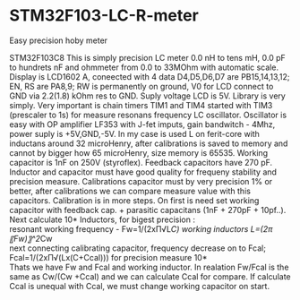 # STM32F103-LC-R-meter
Easy precision hoby meter

STM32F103C8 This is simply precision LC meter 0.0 nH to tens mH, 0.0 pF to hundrets nF and ohmmeter from 0.0 to 33MOhm with automatic scale. Display is LCD1602 A, coneected with 4 data D4,D5,D6,D7 are PB15,14,13,12; EN, RS are PA8,9; RW is permanently on ground, V0 for LCD connect to GND via 2.2(1.8) kOhm res to GND. Suply voltage LCD is 5V. Library is very simply. Very important is chain timers TIM1 and TIM4 started with TIM3 (prescaler to 1s) for measure resonans frequency LC oscillator. Oscillator is easy with OP amplifier LF353 with J-fet imputs, gain bandwitch - 4Mhz, power suply is +5V,GND,-5V. In my case is used L on ferit-core with inductans around 32 microHenry, after calibrations is saved to memory and cannot by bigger how 65 microHenry, size memory is 65535. Working capacitor is 1nF on 250V (styroflex). Feedback capacitors have 270 pF. Inductor and capacitor must have good quality for frequeny stability and precision measure. Calibrations capacitor must by very precision 1% or better, after calibrations we can compare measure value with this capacitors. 
  Calibration is in more steps. On first is need set working capacitor with feedback cap. + parasitic capacitans (1nF + 270pF + 10pf..). Next calculate 10* Inductors, for bigest precision :                                       
             resonant working frequency -  Fw=1/(2xΠ√L*C)      working inductors L=(2π〖Fw)〗^2*Cw  
             next connecting calibrating capacitor, frequency decrease on to Fcal; Fcal=1/(2xΠ√(Lx(C+Ccal))) for precision measure 10*  
             Thats we have Fw and Fcal and working inductor.
             In realation Fw/Fcal is the same as Cw/(Cw +Ccal) and we can calculate Ccal for compare.
             If calculate Ccal is  unequal with Ccal, we must change working capacitor on start.
             
       
